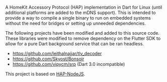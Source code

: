 A HomeKit Accessory Protocol (HAP) implementation in Dart for Linux (until additional platforms are added to the mDNS support). This is intended to provide a way to compile a single binary to run on embedded systems without the need for bridges or setting up unneeded dependencies.

The following projects have been modified and added to this source code. These libraries were modified to remove dependency on the Flutter SDK to allow for a pure Dart background service that can be ran headless.

- https://github.com/leithalnajjar/tlv_decoder
- https://github.com/Skyost/Bonsoir
- https://github.com/vipycm/srp (Dart 3.0 incompatible)

This project is based on [HAP-NodeJS](https://github.com/homebridge/HAP-NodeJS).
